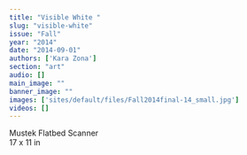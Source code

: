 ```yaml
---
title: "Visible White "
slug: "visible-white"
issue: "Fall"
year: "2014"
date: "2014-09-01"
authors: ['Kara Zona']
section: "art"
audio: []
main_image: ""
banner_image: ""
images: ['sites/default/files/Fall2014final-14_small.jpg']
videos: []
---
```

Mustek Flatbed Scanner  
17 x 11 in

